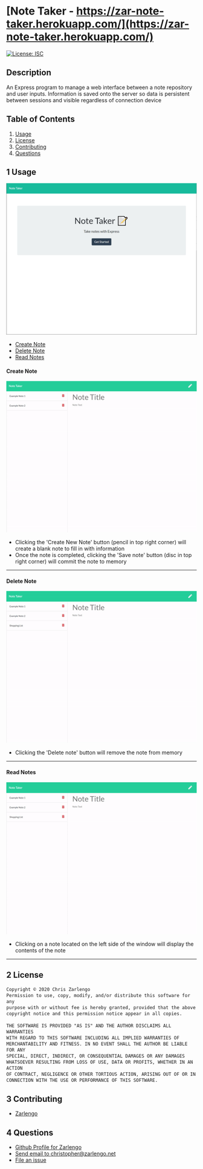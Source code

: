# [Note Taker - https://zar-note-taker.herokuapp.com/](https://zar-note-taker.herokuapp.com/)
[![License: ISC](https://img.shields.io/badge/License-ISC-blue.svg)](https://opensource.org/licenses/ISC)

## Description
An Express program to manage a web interface between a note repository and user inputs. Information is saved onto the server so data is persistent between sessions and visible regardless of connection device

## Table of Contents

1. [Usage](#2-usage)
2. [License](#3-license)
3. [Contributing](#4-contributing)
4. [Questions](#5-questions)

## 1 Usage

![Welcome](./images/welcome.jpg)

* [Create Note](#create-note)
* [Delete Note](#delete-note)
* [Read Notes](#read-notes)

#### Create Note

![Create Note](./images/new_note.gif)

* Clicking the 'Create New Note' button (pencil in top right corner) will create a blank note to fill in with information
* Once the note is completed, clicking the 'Save note' button (disc in top right corner) will commit the note to memory

***
#### Delete Note

![Delete Note](./images/delete_note.gif)

* Clicking the 'Delete note' button will remove the note from memory

***

#### Read Notes

![Read Notes](./images/read_notes.gif)

* Clicking on a note located on the left side of the window will display the contents of the note

***

## 2 License
    Copyright © 2020 Chris Zarlengo
    Permission to use, copy, modify, and/or distribute this software for any
    purpose with or without fee is hereby granted, provided that the above
    copyright notice and this permission notice appear in all copies.

    THE SOFTWARE IS PROVIDED "AS IS" AND THE AUTHOR DISCLAIMS ALL WARRANTIES
    WITH REGARD TO THIS SOFTWARE INCLUDING ALL IMPLIED WARRANTIES OF
    MERCHANTABILITY AND FITNESS. IN NO EVENT SHALL THE AUTHOR BE LIABLE FOR ANY
    SPECIAL, DIRECT, INDIRECT, OR CONSEQUENTIAL DAMAGES OR ANY DAMAGES
    WHATSOEVER RESULTING FROM LOSS OF USE, DATA OR PROFITS, WHETHER IN AN ACTION
    OF CONTRACT, NEGLIGENCE OR OTHER TORTIOUS ACTION, ARISING OUT OF OR IN
    CONNECTION WITH THE USE OR PERFORMANCE OF THIS SOFTWARE.

## 3 Contributing
* [Zarlengo](https://github.com/Zarlengo)

## 4 Questions
* [Github Profile for Zarlengo](https://github.com/Zarlengo)
* [Send email to christopher@zarlengo.net](mailto:christopher@zarlengo.net)
* [File an issue](https://github.com/Zarlengo/Note-Taker/issues)
